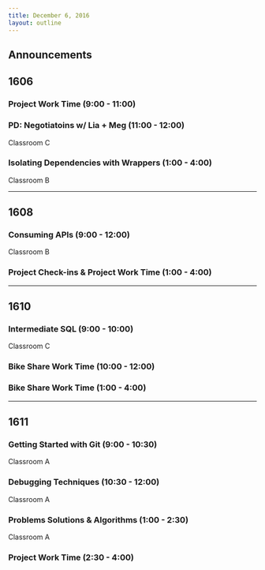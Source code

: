 ```yaml
---
title: December 6, 2016
layout: outline
---
```



## Announcements

## 1606

### Project Work Time (9:00 - 11:00)

### PD: Negotiatoins w/ Lia + Meg (11:00 - 12:00)

Classroom C

### Isolating Dependencies with Wrappers (1:00 - 4:00)

Classroom B

***

## 1608

### Consuming APIs (9:00 - 12:00)

Classroom B

### Project Check-ins & Project Work Time (1:00 - 4:00)

***

## 1610

### Intermediate SQL (9:00 - 10:00)

Classroom C

### Bike Share Work Time (10:00 - 12:00)

### Bike Share Work Time (1:00 - 4:00)

***

## 1611

### Getting Started with Git (9:00 - 10:30)

Classroom A

### Debugging Techniques (10:30 - 12:00)

Classroom A

### Problems Solutions & Algorithms (1:00 - 2:30)

Classroom A

### Project Work Time (2:30 - 4:00)
